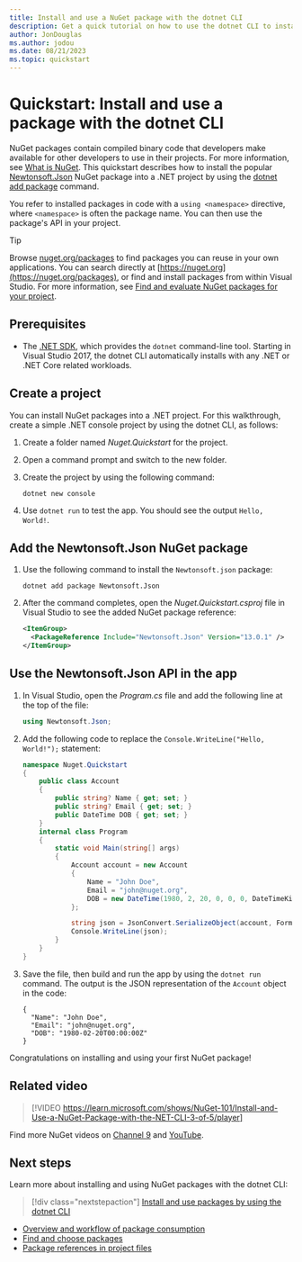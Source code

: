 ```yaml
---
title: Install and use a NuGet package with the dotnet CLI
description: Get a quick tutorial on how to use the dotnet CLI to install and use a NuGet package in a .NET project.
author: JonDouglas
ms.author: jodou
ms.date: 08/21/2023
ms.topic: quickstart
---
```


# Quickstart: Install and use a package with the dotnet CLI

NuGet packages contain compiled binary code that developers make available for other developers to use in their projects. For more information, see [What is NuGet](../What-is-NuGet.md). This quickstart describes how to install the popular [Newtonsoft.Json](https://www.nuget.org/packages/Newtonsoft.Json) NuGet package into a .NET project by using the [dotnet add package](/dotnet/core/tools/dotnet-add-package) command.

You refer to installed packages in code with a `using <namespace>` directive, where `<namespace>` is often the package name. You can then use the package's API in your project.

> [!Tip]
> Browse [nuget.org/packages](https://nuget.org/packages) to find packages you can reuse in your own applications. You can search directly at [https://nuget.org](https://nuget.org/packages), or find and install packages from within Visual Studio. For more information, see [Find and evaluate NuGet packages for your project](../consume-packages/finding-and-choosing-packages.md).

## Prerequisites

- The [.NET SDK](https://www.microsoft.com/net/download), which provides the `dotnet` command-line tool. Starting in Visual Studio 2017, the dotnet CLI automatically installs with any .NET or .NET Core related workloads.

## Create a project

You can install NuGet packages into a .NET project. For this walkthrough, create a simple .NET console project by using the dotnet CLI, as follows:

1. Create a folder named *Nuget.Quickstart* for the project.

1. Open a command prompt and switch to the new folder.

1. Create the project by using the following command:

    ```dotnetcli
    dotnet new console
    ```

1. Use `dotnet run` to test the app. You should see the output `Hello, World!`.

## Add the Newtonsoft.Json NuGet package

1. Use the following command to install the `Newtonsoft.json` package:

    ```dotnetcli
    dotnet add package Newtonsoft.Json
    ```

2. After the command completes, open the *Nuget.Quickstart.csproj* file in Visual Studio to see the added NuGet package reference:

    ```xml
    <ItemGroup>
      <PackageReference Include="Newtonsoft.Json" Version="13.0.1" />
    </ItemGroup>
    ```

## Use the Newtonsoft.Json API in the app

1. In Visual Studio, open the *Program.cs* file and add the following line at the top of the file:

    ```cs
    using Newtonsoft.Json;
    ```

1. Add the following code to replace the `Console.WriteLine("Hello, World!");` statement:

    ```cs
    namespace Nuget.Quickstart
    {
        public class Account
        {
            public string? Name { get; set; }
            public string? Email { get; set; }
            public DateTime DOB { get; set; }
        }
        internal class Program
        {
            static void Main(string[] args)
            {
                Account account = new Account
                {
                    Name = "John Doe",
                    Email = "john@nuget.org",
                    DOB = new DateTime(1980, 2, 20, 0, 0, 0, DateTimeKind.Utc),
                };
    
                string json = JsonConvert.SerializeObject(account, Formatting.Indented);
                Console.WriteLine(json);
            }
        }
    }
    ```

1. Save the file, then build and run the app by using the `dotnet run` command. The output is the JSON representation of the `Account` object in the code:

    ```output
    {
      "Name": "John Doe",
      "Email": "john@nuget.org",
      "DOB": "1980-02-20T00:00:00Z"
    }
    ```

Congratulations on installing and using your first NuGet package!

## Related video

> [!VIDEO https://learn.microsoft.com/shows/NuGet-101/Install-and-Use-a-NuGet-Package-with-the-NET-CLI-3-of-5/player]

Find more NuGet videos on [Channel 9](/shows/NuGet-101/) and [YouTube](https://www.youtube.com/playlist?list=PLdo4fOcmZ0oVLvfkFk8O9h6v2Dcdh2bh_).

## Next steps

Learn more about installing and using NuGet packages with the dotnet CLI:

> [!div class="nextstepaction"]
> [Install and use packages by using the dotnet CLI](../consume-packages/install-use-packages-dotnet-cli.md)

- [Overview and workflow of package consumption](../consume-packages/overview-and-workflow.md)
- [Find and choose packages](../consume-packages/finding-and-choosing-packages.md)
- [Package references in project files](../consume-packages/package-references-in-project-files.md)
